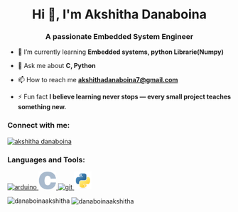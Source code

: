 <h1 align="center">Hi 👋, I'm Akshitha Danaboina</h1>
<h3 align="center">A passionate Embedded System Engineer</h3>

- 🌱 I’m currently learning **Embedded systems, python Librarie(Numpy)**

- 💬 Ask me about **C, Python**

- 📫 How to reach me **akshithadanaboina7@gmail.com**

- ⚡ Fun fact **I believe learning never stops — every small project teaches something new.**

<h3 align="left">Connect with me:</h3>
<p align="left">
<a href="https://linkedin.com/in/akshitha danaboina" target="blank"><img align="center" src="https://raw.githubusercontent.com/rahuldkjain/github-profile-readme-generator/master/src/images/icons/Social/linked-in-alt.svg" alt="akshitha danaboina" height="30" width="40" /></a>
</p>

<h3 align="left">Languages and Tools:</h3>
<p align="left"> <a href="https://www.arduino.cc/" target="_blank" rel="noreferrer"> <img src="https://cdn.worldvectorlogo.com/logos/arduino-1.svg" alt="arduino" width="40" height="40"/> </a> <a href="https://www.cprogramming.com/" target="_blank" rel="noreferrer"> <img src="https://raw.githubusercontent.com/devicons/devicon/master/icons/c/c-original.svg" alt="c" width="40" height="40"/> </a> <a href="https://git-scm.com/" target="_blank" rel="noreferrer"> <img src="https://www.vectorlogo.zone/logos/git-scm/git-scm-icon.svg" alt="git" width="40" height="40"/> </a> <a href="https://www.python.org" target="_blank" rel="noreferrer"> <img src="https://raw.githubusercontent.com/devicons/devicon/master/icons/python/python-original.svg" alt="python" width="40" height="40"/> </a> </p>

<p><img align="left" src="https://github-readme-stats.vercel.app/api/top-langs?username=danaboinaakshitha&show_icons=true&locale=en&layout=compact" alt="danaboinaakshitha" /></p>

<p>&nbsp;<img align="center" src="https://github-readme-stats.vercel.app/api?username=danaboinaakshitha&show_icons=true&locale=en" alt="danaboinaakshitha" /></p>
